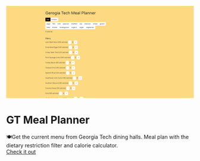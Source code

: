 ![screenshot](client/public/screenshot.PNG)
# GT Meal Planner
🍽️Get the current menu from Georgia Tech dining halls. Meal plan with the dietary restriction filter and calorie calculator.\
[Check it out](https://gt-meal-planner.herokuapp.com)
